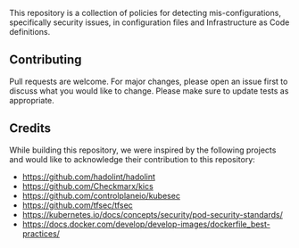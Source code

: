 This repository is a collection of policies for detecting mis-configurations, specifically security issues, in configuration files and Infrastructure as Code definitions.

## Contributing
Pull requests are welcome. For major changes, please open an issue first to discuss what you would like to change.
Please make sure to update tests as appropriate.

## Credits
While building this repository, we were inspired by the following projects and would like to acknowledge their contribution to this repository:

- https://github.com/hadolint/hadolint
- https://github.com/Checkmarx/kics
- https://github.com/controlplaneio/kubesec
- https://github.com/tfsec/tfsec
- https://kubernetes.io/docs/concepts/security/pod-security-standards/
- https://docs.docker.com/develop/develop-images/dockerfile_best-practices/
